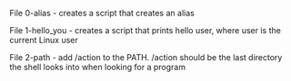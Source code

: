 File 0-alias - creates a script that creates an alias

File 1-hello_you - creates a script that prints hello user, where user is the current Linux user

File 2-path - add /action to the PATH. /action should be the last directory the shell looks into when looking for a program
